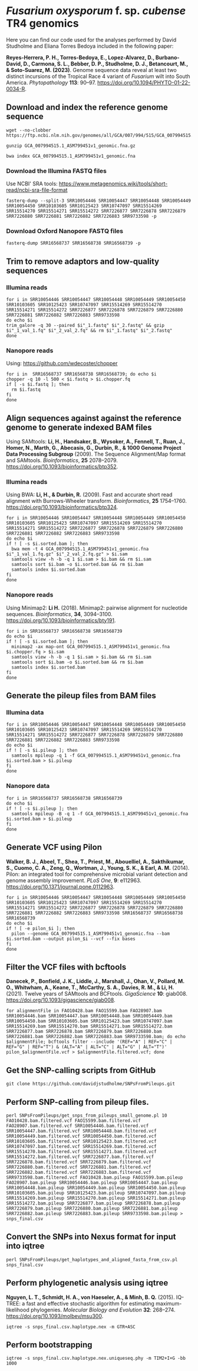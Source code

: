 # *Fusarium oxysporum* f. sp. *cubense* TR4 genomics
Here you can find our code used for the analyses performed by David Studholme and Eliana Torres Bedoya included in the following paper:

**Reyes-Herrera, P. H., Torres-Bedoya, E., Lopez-Alvarez, D., Burbano-David, D., Carmona, S. L., Bebber, D. P., Studholme, D. J., Betancourt, M., & Soto-Suarez, M.
(2023)**.
Genome sequence data reveal at least two distinct incursions of the Tropical Race 4 variant of *Fusarium* wilt into South America.
*Phytopathology* **113**: 90–97.
https://doi.org/10.1094/PHYTO-01-22-0034-R.

## Download and index the reference genome sequence
```
wget --no-clobber https://ftp.ncbi.nlm.nih.gov/genomes/all/GCA/007/994/515/GCA_007994515.1_ASM799451v1/GCA_007994515.1_ASM799451v1_genomic.fna.gz

gunzip GCA_007994515.1_ASM799451v1_genomic.fna.gz

bwa index GCA_007994515.1_ASM799451v1_genomic.fna
```

### Download the Illumina FASTQ files
Use NCBI' SRA tools: https://www.metagenomics.wiki/tools/short-read/ncbi-sra-file-format
```
fasterq-dump --split-3 SRR10054446 SRR10054447 SRR10054448 SRR10054449 SRR10054450 SRR10103605 SRR10125423 SRR10747097 SRR15514269 SRR15514270 SRR15514271 SRR15514272 SRR7226877 SRR7226878 SRR7226879 SRR7226880 SRR7226881 SRR7226882 SRR7226883 SRR9733598 -p
```
### Download Oxford Nanopore FASTQ files
```
fasterq-dump SRR16568737 SRR16568738 SRR16568739 -p
```

## Trim to remove adaptors and low-quality sequences
### Illumina reads
```
for i in SRR10054446 SRR10054447 SRR10054448 SRR10054449 SRR10054450 SRR10103605 SRR10125423 SRR10747097 SRR15514269 SRR15514270 SRR15514271 SRR15514272 SRR7226877 SRR7226878 SRR7226879 SRR7226880 SRR7226881 SRR7226882 SRR7226883 SRR9733598
do echo $i
trim_galore -q 30 --paired $i"_1.fastq" $i"_2.fastq" && gzip $i"_1_val_1.fq" $i"_2_val_2.fq" && rm $i"_1.fastq" $i"_2.fastq"
done   
```
### Nanopore reads
Using: https://github.com/wdecoster/chopper
```
for i in  SRR16568737 SRR16568738 SRR16568739; do echo $i 
chopper -q 10 -l 500 < $i.fastq > $i.chopper.fq
if [ -s $i.fastq ]; then
  rm $i.fastq
fi
done
```

## Align sequences against against the reference genome to generate indexed BAM files
Using SAMtools: 
**Li, H., Handsaker, B., Wysoker, A., Fennell, T., Ruan, J., Homer, N., Marth, G., Abecasis, G., Durbin, R., & 1000 Genome Project Data Processing Subgroup** (2009). 
The Sequence Alignment/Map format and SAMtools. 
*Bioinformatics*, **25** 2078–2079. https://doi.org/10.1093/bioinformatics/btp352.
### Illumina reads
Using BWA:
**Li, H., & Durbin, R.** (2009).
Fast and accurate short read alignment with Burrows-Wheeler transform. 
*Bioinformatics*, **25** 1754–1760. https://doi.org/10.1093/bioinformatics/btp324.
```
for i in SRR10054446 SRR10054447 SRR10054448 SRR10054449 SRR10054450 SRR10103605 SRR10125423 SRR10747097 SRR15514269 SRR15514270 SRR15514271 SRR15514272 SRR7226877 SRR7226878 SRR7226879 SRR7226880 SRR7226881 SRR7226882 SRR7226883 SRR9733598
do echo $i
if ! [ -s $i.sorted.bam ]; then
  bwa mem -t 4 GCA_007994515.1_ASM799451v1_genomic.fna $i"_1_val_1.fq.gz" $i"_2_val_2.fq.gz" > $i.sam
  samtools view -h -b -q 1 $i.sam > $i.bam && rm $i.sam
  samtools sort $i.bam -o $i.sorted.bam && rm $i.bam
  samtools index $i.sorted.bam 
fi
done
```
### Nanopore reads
Using Minimap2: 
**Li H.** (2018). 
Minimap2: pairwise alignment for nucleotide sequences. 
*Bioinformatics*, **34**, 3094–3100. 
https://doi.org/10.1093/bioinformatics/bty191.
```
for i in SRR16568737 SRR16568738 SRR16568739
do echo $i
if ! [ -s $i.sorted.bam ]; then
  minimap2 -ax map-ont GCA_007994515.1_ASM799451v1_genomic.fna $i.chopper.fq > $i.sam
  samtools view -h -b -q 1 $i.sam > $i.bam && rm $i.sam
  samtools sort $i.bam -o $i.sorted.bam && rm $i.bam
  samtools index $i.sorted.bam 
fi
done
```

## Generate the pileup files from BAM files
### Illumina data
```
for i in SRR10054446 SRR10054447 SRR10054448 SRR10054449 SRR10054450 SRR10103605 SRR10125423 SRR10747097 SRR15514269 SRR15514270 SRR15514271 SRR15514272 SRR7226877 SRR7226878 SRR7226879 SRR7226880 SRR7226881 SRR7226882 SRR7226883 SRR9733598
do echo $i 
if ! [ -s $i.pileup ]; then
  samtools mpileup -q 1 -f GCA_007994515.1_ASM799451v1_genomic.fna $i.sorted.bam > $i.pileup
fi
done
```
### Nanopore data
```
for i in SRR16568737 SRR16568738 SRR16568739
do echo $i 
if ! [ -s $i.pileup ]; then
  samtools mpileup -B -q 1 -f GCA_007994515.1_ASM799451v1_genomic.fna $i.sorted.bam > $i.pileup
fi
done
```

## Generate VCF using Pilon
**Walker, B. J., Abeel, T., Shea, T., Priest, M., Abouelliel, A., Sakthikumar, S., Cuomo, C. A., Zeng, Q., Wortman, J., Young, S. K., & Earl, A. M.**
(2014).
Pilon: an integrated tool for comprehensive microbial variant detection and genome assembly improvement. 
*PLoS One*, **9**: e112963.
https://doi.org/10.1371/journal.pone.0112963.
```
for i in SRR10054446 SRR10054447 SRR10054448 SRR10054449 SRR10054450 SRR10103605 SRR10125423 SRR10747097 SRR15514269 SRR15514270 SRR15514271 SRR15514272 SRR7226877 SRR7226878 SRR7226879 SRR7226880 SRR7226881 SRR7226882 SRR7226883 SRR9733598 SRR16568737 SRR16568738 SRR16568739
do echo $i
if ! [ -e pilon_$i ]; then
  pilon --genome GCA_007994515.1_ASM799451v1_genomic.fna --bam $i.sorted.bam --output pilon_$i --vcf --fix bases
fi
done
```

## Filter the VCF files with bcftools
**Danecek, P., Bonfield, J. K., Liddle, J., Marshall, J., Ohan, V., Pollard, M. O., Whitwham, A., Keane, T., McCarthy, S. A., Davies, R. M., & Li, H.**
(2021).
Twelve years of SAMtools and BCFtools.
*GigaScience* **10**: giab008.
https://doi.org/10.1093/gigascience/giab008.

```
for alignmentFile in FAO10428.bam FAO15599.bam FAO28907.bam SRR10054446.bam SRR10054447.bam SRR10054448.bam SRR10054449.bam SRR10054450.bam SRR10103605.bam SRR10125423.bam SRR10747097.bam SRR15514269.bam SRR15514270.bam SRR15514271.bam SRR15514272.bam SRR7226877.bam SRR7226878.bam SRR7226879.bam SRR7226880.bam SRR7226881.bam SRR7226882.bam SRR7226883.bam SRR9733598.bam; do echo $alignmentFile; bcftools filter --include '(REF="A" | REF="C" | REF="G" | REF="T") & (ALT="A" | ALT="C" | ALT="G" | ALT="T")' pilon_$alignmentFile.vcf > $alignmentFile.filtered.vcf; done
```

## Get the SNP-calling scripts from GitHub
```
git clone https://github.com/davidjstudholme/SNPsFromPileups.git
```

## Perform SNP-calling from pileup files.
```
perl SNPsFromPileups/get_snps_from_pileups_small_genome.pl 10 FAO10428.bam.filtered.vcf FAO15599.bam.filtered.vcf FAO28907.bam.filtered.vcf SRR10054446.bam.filtered.vcf SRR10054447.bam.filtered.vcf SRR10054448.bam.filtered.vcf SRR10054449.bam.filtered.vcf SRR10054450.bam.filtered.vcf SRR10103605.bam.filtered.vcf SRR10125423.bam.filtered.vcf SRR10747097.bam.filtered.vcf SRR15514269.bam.filtered.vcf SRR15514270.bam.filtered.vcf SRR15514271.bam.filtered.vcf SRR15514272.bam.filtered.vcf SRR7226877.bam.filtered.vcf SRR7226878.bam.filtered.vcf SRR7226879.bam.filtered.vcf SRR7226880.bam.filtered.vcf SRR7226881.bam.filtered.vcf SRR7226882.bam.filtered.vcf SRR7226883.bam.filtered.vcf SRR9733598.bam.filtered.vcf FAO10428.bam.pileup FAO15599.bam.pileup FAO28907.bam.pileup SRR10054446.bam.pileup SRR10054447.bam.pileup SRR10054448.bam.pileup SRR10054449.bam.pileup SRR10054450.bam.pileup SRR10103605.bam.pileup SRR10125423.bam.pileup SRR10747097.bam.pileup SRR15514269.bam.pileup SRR15514270.bam.pileup SRR15514271.bam.pileup SRR15514272.bam.pileup SRR7226877.bam.pileup SRR7226878.bam.pileup SRR7226879.bam.pileup SRR7226880.bam.pileup SRR7226881.bam.pileup SRR7226882.bam.pileup SRR7226883.bam.pileup SRR9733598.bam.pileup > snps_final.csv
```

## Convert the SNPs into Nexus format for input into iqtree
```
perl SNPsFromPileups/get_haplotypes_and_aligned_fasta_from_csv.pl snps_final.csv
```

## Perform phylogenetic analysis using iqtree
**Nguyen, L. T., Schmidt, H. A., von Haeseler, A., & Minh, B. Q.** (2015).
IQ-TREE: a fast and effective stochastic algorithm for estimating maximum-likelihood phylogenies. 
*Molecular Biology and Evolution* **32**: 268–274.
https://doi.org/10.1093/molbev/msu300.
```
iqtree -s snps_final.csv.haplotype.nex -m GTR+ASC
```

## Perform bootstrapping
```
iqtree -s snps_final.csv.haplotype.nex.uniqueseq.phy -m TIM2+I+G -bb 1000
```


